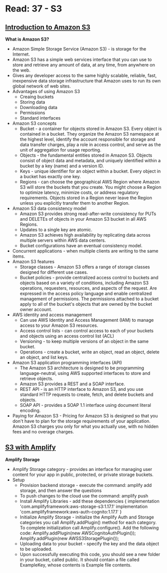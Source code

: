 # Read: 37 - S3

## [Introduction to Amazon S3](https://docs.aws.amazon.com/AmazonS3/latest/dev/Introduction.html)
**What is Amazon S3?**
  * Amazon Simple Storage Service (Amazon S3) - is storage for the Internet.
  * Amazon S3 has a simple web services interface that you can use to store and retrieve any amount of data, at any time, from anywhere on the web.
  * Gives any developer access to the same highly scalable, reliable, fast, inexpensive data storage infrastructure that Amazon uses to run its own global network of web sites. 
  * Advantages of using Amazon S3
    - Creaing buckets
    - Storing data
    - Downloading data
    - Permissions
    - Standard interfaces
  * Amazon S3 concepts
    - Bucket - a container for objects stored in Amazon S3. Every object is contained in a bucket. They organize the Amazon S3 namespace at the highest level, identify the account responsible for storage and data transfer charges, play a role in access control, and serve as the unit of aggregation for usage reporting. 
    - Objects - the fundamental entities stored in Amazon S3. Objects consist of object data and metadata, and uniquely identified within a bucket by a key (name) and a version ID. 
    - Keys - unique identifier for an object within a bucket. Every object in a bucket has exactly one key. 
    - Regions - can choose the geographical AWS Region where Amazon S3 will store the buckets that you create. You might choose a Region to optimize latency, minimize costs, or address regulatory requirements. Objects stored in a Region never leave the Region unless you explicitly transfer them to another Region. 
  * Amazon S3 data consistency model 
    - Amazon S3 provides strong read-after-write consistency for PUTs and DELETEs of objects in your Amazon S3 bucket in all AWS Regions. 
    - Updates to a single key are atomic. 
    - Amazon S3 achieves high availability by replicating data across multiple servers within AWS data centers.
    - Bucket configurations have an eventual consistency model. 
  * Concurrent applications - when multiple clients are writing to the same items.
  * Amazon S3 features
    - Storage classes - Amazon S3 offers a range of storage classes designed for different use cases.
    - Bucket policies - provide centralized access control to buckets and objects based on a variety of conditions, including Amazon S3 operations, requesters, resources, and aspects of the request. Are expressed in the access policy language and enable centralized management of permissions. The permissions attached to a bucket apply to all of the bucket's objects that are owned by the bucket owner account.
  * AWS identity and access management
    - Can use AWS Identity and Access Management (IAM) to manage access to your Amazon S3 resources.
    - Access control lists - can control access to each of your buckets and objects using an access control list (ACL)
    - Versioning - to keep multiple versions of an object in the same bucket.
    - Operations - create a bucket, write an object, read an object, delete an object, and list keys.
  * Amazon S3 application programming interfaces (API)
    - The Amazon S3 architecture is designed to be programming language-neutral, using AWS supported interfaces to store and retrieve objects.
    - Amazon S3 provides a REST and a SOAP interface. 
    - REST API - is an HTTP interface to Amazon S3, and you use standard HTTP requests to create, fetch, and delete buckets and objects.
    - SOAP API - provides a SOAP 1.1 interface using document literal encoding. 
  * Paying for Amazon S3 - Pricing for Amazon S3 is designed so that you don't have to plan for the storage requirements of your application. Amazon S3 charges you only for what you actually use, with no hidden fees and no overage charges. 

## [S3 with Amplify](https://aws-amplify.github.io/docs/android/storage)
**Amplify Storage**
  * Amplify Storage category - provides an interface for managing user content for your app in public, protected, or private storage buckets. 
  * Setup
    - Provision backend storage - execute the command:
    amplify add storage, and then answer the questions
    - To push changes to the cloud use the command: amplify push
    - Install Amplify Libraries - add these
      dependencies {
         implementation 'com.amplifyframework:aws-storage-s3:1.17.1'
         implementation 'com.amplifyframework:aws-auth-cognito:1.17.1'
        }
    - Initialize Amplify Storage - initialize the Amplify Auth and Storage categories you call Amplify.addPlugin() method for each category. To complete initialization call Amplify.configure().
    Add the following code:
    Amplify.addPlugin(new AWSCognitoAuthPlugin());
    Amplify.addPlugin(new AWSS3StoragePlugin());
    - Uploading data to your bucket - specify the key and the data object to be uploaded.
    - Upon successfully executing this code, you should see a new folder in your bucket, called public. It should contain a file called ExampleKey, whose contents is Example file contents.